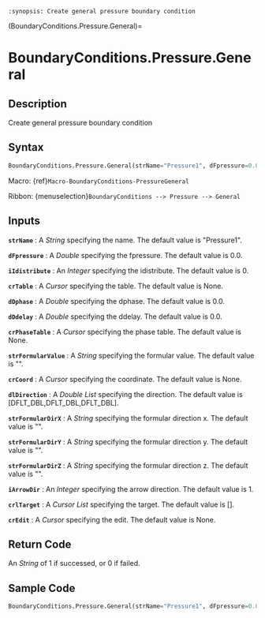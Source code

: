 ```{module} BoundaryConditions.Pressure.General()
:synopsis: Create general pressure boundary condition
```

(BoundaryConditions.Pressure.General)=

# BoundaryConditions.Pressure.General

## Description

Create general pressure boundary condition

## Syntax

```python
BoundaryConditions.Pressure.General(strName="Pressure1", dFpressure=0.0, iIdistribute=0, crTable=None, dDphase=0.0, dDdelay=0.0, crPhaseTable=None, strFormularValue="", crCoord=None, dlDirection=[DFLT_DBL,DFLT_DBL,DFLT_DBL], strFormularDirX="", strFormularDirY="", strFormularDirZ="", iArrowDir=1, crlTarget=[], crEdit=None)
```

Macro: {ref}`Macro-BoundaryConditions-PressureGeneral`

Ribbon: {menuselection}`BoundaryConditions --> Pressure --> General`

## Inputs

**`strName`**
: A _String_ specifying the name. The default value is "Pressure1".

**`dFpressure`**
: A _Double_ specifying the fpressure. The default value is 0.0.

**`iIdistribute`**
: An _Integer_ specifying the idistribute. The default value is 0.

**`crTable`**
: A _Cursor_ specifying the table. The default value is None.

**`dDphase`**
: A _Double_ specifying the dphase. The default value is 0.0.

**`dDdelay`**
: A _Double_ specifying the ddelay. The default value is 0.0.

**`crPhaseTable`**
: A _Cursor_ specifying the phase table. The default value is None.

**`strFormularValue`**
: A _String_ specifying the formular value. The default value is "".

**`crCoord`**
: A _Cursor_ specifying the coordinate. The default value is None.

**`dlDirection`**
: A _Double List_ specifying the direction. The default value is [DFLT_DBL,DFLT_DBL,DFLT_DBL].

**`strFormularDirX`**
: A _String_ specifying the formular direction x. The default value is "".

**`strFormularDirY`**
: A _String_ specifying the formular direction y. The default value is "".

**`strFormularDirZ`**
: A _String_ specifying the formular direction z. The default value is "".

**`iArrowDir`**
: An _Integer_ specifying the arrow direction. The default value is 1.

**`crlTarget`**
: A _Cursor List_ specifying the target. The default value is [].

**`crEdit`**
: A _Cursor_ specifying the edit. The default value is None.

## Return Code

An _String_ of 1 if successed, or 0 if failed.

## Sample Code

```python
BoundaryConditions.Pressure.General(strName="Pressure1", dFpressure=0.0, iIdistribute=0, crTable=None, dDphase=0.0, dDdelay=0.0, crPhaseTable=None, strFormularValue="", crCoord=None, dlDirection=[DFLT_DBL,DFLT_DBL,DFLT_DBL], strFormularDirX="", strFormularDirY="", strFormularDirZ="", iArrowDir=1, crlTarget=[], crEdit=None)
```

